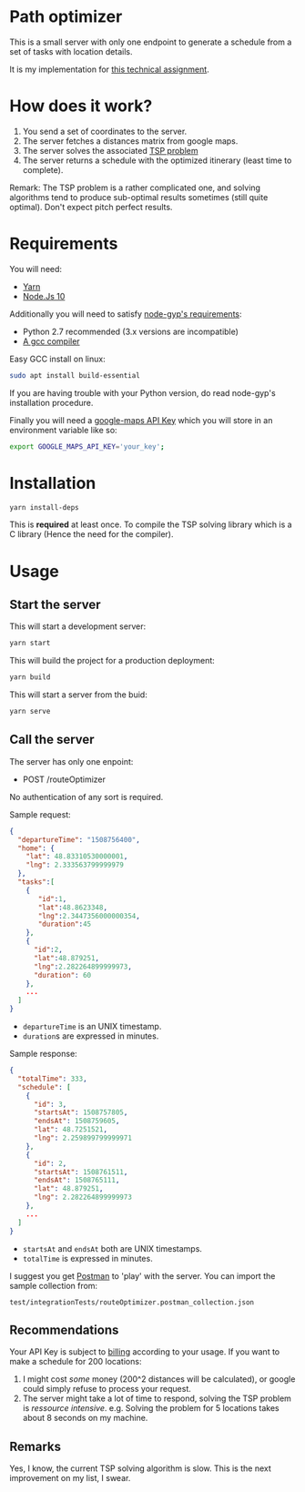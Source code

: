 
# Path optimizer

This is a small server with only one endpoint to generate a schedule from a set of tasks with location details.

It is my implementation for [this technical assignment](https://gist.github.com/Esya/bcdbe6bba687ef59ad7b76ac35ca8200).

# How does it work?

1. You send a set of coordinates to the server.
1. The server fetches a distances matrix from google maps.
1. The server solves the associated [TSP problem](https://en.wikipedia.org/wiki/Travelling_salesman_problem)
1. The server returns a schedule with the optimized itinerary (least time to complete).

Remark: The TSP problem is a rather complicated one, and solving algorithms tend to produce sub-optimal results sometimes (still quite optimal). Don't expect pitch perfect results.

# Requirements

You will need:
- [Yarn](https://yarnpkg.com)
- [Node.Js 10](https://nodejs.org)

Additionally you will need to satisfy [node-gyp's requirements](https://github.com/nodejs/node-gyp#installation):
- Python 2.7 recommended (3.x versions are incompatible)
- [A gcc compiler](https://gcc.gnu.org/)

Easy GCC install on linux:
```sh
sudo apt install build-essential
```

If you are having trouble with your Python version, do read node-gyp's installation procedure.

Finally you will need a [google-maps API Key](https://developers.google.com/maps/documentation/javascript/get-api-key)
which you will store in an environment variable like so:

```sh
export GOOGLE_MAPS_API_KEY='your_key';
```

# Installation


```sh
yarn install-deps
```
This is **required** at least once. To compile the TSP solving library which is a C library (Hence the need for the compiler).

# Usage

## Start the server

This will start a development server:

```sh
yarn start
```

This will build the project for a production deployment:

```sh
yarn build
```

This will start a server from the buid:

```sh
yarn serve
```

## Call the server

The server has only one enpoint:
- POST /routeOptimizer

No authentication of any sort is required.

Sample request: 
```json
{
  "departureTime": "1508756400",
  "home": {
    "lat": 48.83310530000001,
    "lng": 2.333563799999979
  },
  "tasks":[
    {
       "id":1,
       "lat":48.8623348,
       "lng":2.3447356000000354,
       "duration":45
    },
    {
      "id":2,
      "lat":48.879251,
      "lng":2.282264899999973,
      "duration": 60
    },
    ...
  ]
}
```

- `departureTime` is an UNIX timestamp.
- `duration`s are expressed in minutes.


Sample response:
```json
{
  "totalTime": 333,
  "schedule": [
    {
      "id": 3,
      "startsAt": 1508757805,
      "endsAt": 1508759605,
      "lat": 48.7251521,
      "lng": 2.259899799999971
    },
    {
      "id": 2,
      "startsAt": 1508761511,
      "endsAt": 1508765111,
      "lat": 48.879251,
      "lng": 2.282264899999973
    },
    ...
  ]
}

```

- `startsAt` and `endsAt` both are UNIX timestamps.
- `totalTime` is expressed in minutes.

I suggest you get [Postman](https://www.getpostman.com/) to 'play' with the server. You can import the sample collection from:
```
test/integrationTests/routeOptimizer.postman_collection.json
```

## Recommendations

Your API Key is subject to [billing](https://developers.google.com/maps/documentation/javascript/usage-and-billing) according to your usage. If you want to make a schedule for 200 locations:
1. I might cost _some_ money (200^2 distances will be calculated), or google could simply refuse to process your request.
2. The server might take a lot of time to respond, solving the TSP problem is _ressource intensive_. e.g. Solving the problem for 5 locations takes about 8 seconds on my machine.

## Remarks

Yes, I know, the current TSP solving algorithm is slow. This is the next improvement on my list, I swear.
